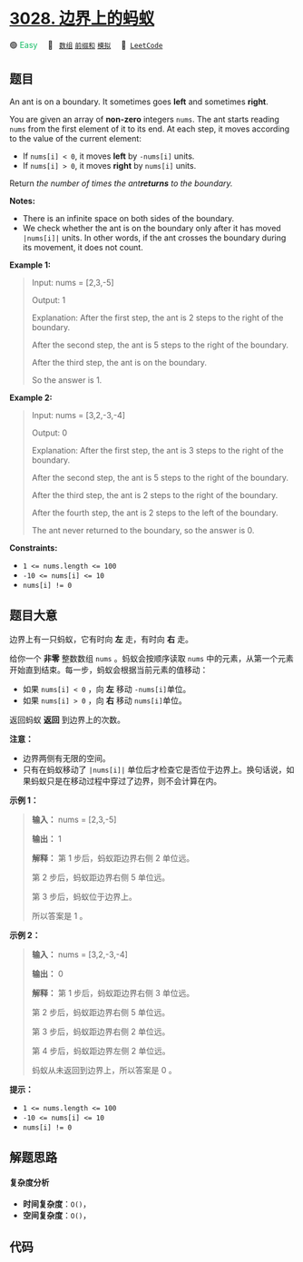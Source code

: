 # [3028. 边界上的蚂蚁](https://leetcode.com/problems/ant-on-the-boundary)

🟢 <font color=#15bd66>Easy</font>&emsp; 🔖&ensp; [`数组`](/outline/tag/array.md) [`前缀和`](/outline/tag/prefix-sum.md) [`模拟`](/outline/tag/simulation.md)&emsp; 🔗&ensp;[`LeetCode`](https://leetcode.com/problems/ant-on-the-boundary)

## 题目

An ant is on a boundary. It sometimes goes **left** and sometimes **right**.

You are given an array of **non-zero** integers `nums`. The ant starts reading
`nums` from the first element of it to its end. At each step, it moves
according to the value of the current element:

  * If `nums[i] < 0`, it moves **left** by `-nums[i]` units.
  * If `nums[i] > 0`, it moves **right** by `nums[i]` units.

Return _the number of times the ant**returns** to the boundary._

**Notes:**

  * There is an infinite space on both sides of the boundary.
  * We check whether the ant is on the boundary only after it has moved `|nums[i]|` units. In other words, if the ant crosses the boundary during its movement, it does not count.



**Example 1:**

> Input: nums = [2,3,-5]
> 
> Output: 1
> 
> Explanation: After the first step, the ant is 2 steps to the right of the boundary.
> 
> After the second step, the ant is 5 steps to the right of the boundary.
> 
> After the third step, the ant is on the boundary.
> 
> So the answer is 1.

**Example 2:**

> Input: nums = [3,2,-3,-4]
> 
> Output: 0
> 
> Explanation: After the first step, the ant is 3 steps to the right of the boundary.
> 
> After the second step, the ant is 5 steps to the right of the boundary.
> 
> After the third step, the ant is 2 steps to the right of the boundary.
> 
> After the fourth step, the ant is 2 steps to the left of the boundary.
> 
> The ant never returned to the boundary, so the answer is 0.

**Constraints:**

  * `1 <= nums.length <= 100`
  * `-10 <= nums[i] <= 10`
  * `nums[i] != 0`


## 题目大意

边界上有一只蚂蚁，它有时向 **左** 走，有时向 **右** 走。

给你一个 **非零** 整数数组 `nums` 。蚂蚁会按顺序读取 `nums` 中的元素，从第一个元素开始直到结束。每一步，蚂蚁会根据当前元素的值移动：

  * 如果 `nums[i] < 0` ，向 **左** 移动 `-nums[i]`单位。
  * 如果 `nums[i] > 0` ，向 **右** 移动 `nums[i]`单位。

返回蚂蚁 **返回** 到边界上的次数。

**注意：**

  * 边界两侧有无限的空间。
  * 只有在蚂蚁移动了 `|nums[i]|` 单位后才检查它是否位于边界上。换句话说，如果蚂蚁只是在移动过程中穿过了边界，则不会计算在内。



**示例 1：**

> 
> 
> 
> 
> 
> **输入：** nums = [2,3,-5]
> 
> **输出：** 1
> 
> **解释：** 第 1 步后，蚂蚁距边界右侧 2 单位远。
> 
> 第 2 步后，蚂蚁距边界右侧 5 单位远。
> 
> 第 3 步后，蚂蚁位于边界上。
> 
> 所以答案是 1 。
> 
> 

**示例 2：**

> 
> 
> 
> 
> 
> **输入：** nums = [3,2,-3,-4]
> 
> **输出：** 0
> 
> **解释：** 第 1 步后，蚂蚁距边界右侧 3 单位远。
> 
> 第 2 步后，蚂蚁距边界右侧 5 单位远。
> 
> 第 3 步后，蚂蚁距边界右侧 2 单位远。
> 
> 第 4 步后，蚂蚁距边界左侧 2 单位远。
> 
> 蚂蚁从未返回到边界上，所以答案是 0 。
> 
> 



**提示：**

  * `1 <= nums.length <= 100`
  * `-10 <= nums[i] <= 10`
  * `nums[i] != 0`


## 解题思路

#### 复杂度分析

- **时间复杂度**：`O()`，
- **空间复杂度**：`O()`，

## 代码

```javascript

```